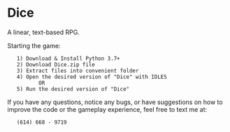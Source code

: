 # Dice
A linear, text-based RPG.

Starting the game:

       1) Download & Install Python 3.7+
       2) Download Dice.zip file
       3) Extract files into convenient folder
       4) Open the desired version of "Dice" with IDLES
              OR
       5) Run the desired version of "Dice"
       
If you have any questions, notice any bugs, or have suggestions on how to improve the code or the gameplay experience, feel free to text me at:

       (614) 668 - 9719
